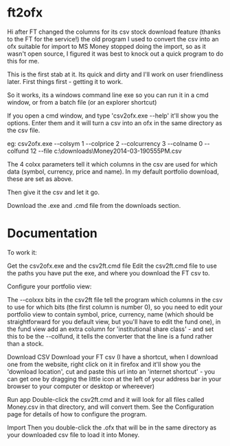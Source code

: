 # ft2ofx

Hi after FT changed the columns for its csv stock download feature (thanks to the FT for the service!) the old program I used to convert the csv into an ofx suitable for import to MS Money stopped doing the import, so as it wasn't open source, I figured it was best to knock out a quick program to do this for me.

This is the first stab at it. Its quick and dirty and I'll work on user friendliness later. First things first - getting it to work.

So it works, its a windows command line exe so you can run it in a cmd window, or from a batch file (or an explorer shortcut)

If you open a cmd window, and type 'csv2ofx.exe --help' it'll show you the options. Enter them and it will turn a csv into an ofx in the same directory as the csv file.

eg: csv2ofx.exe --colsym 1 --colprice 2 --colcurrency 3 --colname 0 --colfund 12 --file c:\downloads\Money2014-03-190555PM.csv

The 4 colxx parameters tell it which columns in the csv are used for which data (symbol, currency, price and name). In my default portfolio download, these are set as above.

Then give it the csv and let it go.

Download the .exe and .cmd file from the downloads section.

# Documentation
To work it:

Get the csv2ofx.exe and the csv2ft.cmd file Edit the csv2ft.cmd file to use the paths you have put the exe, and where you download the FT csv to.

Configure your portfolio view:

The --colxxx bits in the csv2ft file tell the program which columns in the csv to use for which bits (the first column is number 0), so you need to edit your portfolio view to contain symbol, price, currency, name (which should be straightforward for you default view, but you'll have to edit the fund one), in the fund view add an extra column for 'institutional share class' - and set this to be the --colfund, it tells the converter that the line is a fund rather than a stock.

Download CSV
Download your FT csv (I have a shortcut, when I download one from the website, right click on it in firefox and it'll show you the 'download location', cut and paste this url into an 'internet shortcut' - you can get one by dragging the little icon at the left of your address bar in your browser to your computer or desktop or whereever)

Run app
Double-click the csv2ft.cmd and it will look for all files called Money.csv in that directory, and will convert them.
See the Configuration page for details of how to configure the program.

Import
Then you double-click the .ofx that will be in the same directory as your downloaded csv file to load it into Money.
